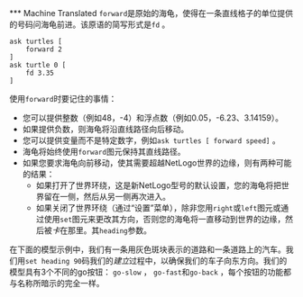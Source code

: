 ﻿*** Machine Translated
`forward`是原始的海龟，使得在一条直线格子的单位提供的号码问海龟前进。该原语的简写形式是`fd` 。



```
ask turtles [
	forward 2
]
ask turtle 0 [
	fd 3.35
]
```


使用`forward`时要记住的事情：

- 您可以提供整数（例如48，-4）和浮点数（例如0.05，-6.23、3.14159）。
- 如果提供负数，则海龟将沿直线路径向后移动。
- 您可以提供变量而不是特定数字，例如`ask turtles [ forward speed]` 。
- 海龟将始终使用`forward`图元保持其直线路径。
- 如果您要求海龟向前移动，使其需要超越NetLogo世界的边缘，则有两种可能的结果：
    - 如果打开了世界环绕，这是新NetLogo型号的默认设置，您的海龟将把世界留在一侧，然后从另一侧再次进入。
    - 如果关闭了世界环绕（通过“设置”菜单），除非您用`right`或`left`图元或通过使用`set`图元来更改其方向，否则您的海龟将一直移动到世界的边缘，然后被*卡*在那里。其`heading`参数。


在下面的模型示例中，我们有一条用灰色斑块表示的道路和一条道路上的汽车。我们用`set heading 90`码我们的*建立*过程中，以确保我们的车子向东方向。我们的模型具有3个不同的go按钮： `go-slow` ， `go-fast`和`go-back` ，每个按钮的功能都与名称所暗示的完全一样。